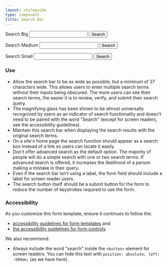 ```yaml
---
layout: styleguide
type: component
title: Search Bar
---
```


<div class="preview preview-search-bar">

  <div class="usa-grid">
    <div class="usa-width-one-half">
      <form class="usa-search usa-search-big">
        <label for="search-field-big">Search Big</label>
        <input type="search" id="search-field-big">
        <button type="submit">
          <span class="usa-search-submit-text">Search</span>
        </button>
      </form>
    </div>
  </div>

  <div class="usa-grid">
    <div class="usa-width-one-half">
      <form class="usa-search">
        <label for="search-field">Search Medium</label>
        <input type="search" id="search-field">
        <button type="submit">
          <span class="usa-search-submit-text">Search</span>
        </button>
      </form>
    </div>
  </div>

  <div class="usa-grid">
    <div class="usa-width-one-half">
      <form class="usa-search usa-search-small">
        <label for="search-field-small">Search Small</label>
        <input type="search" id="search-field-small">
        <button type="submit">
          <span class="usa-sr-only">Search</span>
        </button>
      </form>
    </div>
  </div>

</div>

<div class="usa-grid">
  <div class="usa-width-one-half">
    <h3 class="usa-heading">Use</h3>
    <ul>
      <li>Allow the search bar to be as wide as possible, but a minimum of 27 characters wide. This allows users to enter multiple search terms without their inputs being obscured. The more users can see their search terms, the easier it is to review, verify, and submit their search query.</li>
      <li>The magnifying glass has been shown to be almost universally recognized by users as an indicator of search functionality and doesn’t need to be paired with the word "Search" (except for screen readers, see the accessibility guidelines).</li>
      <li>Maintain this search bar when displaying the search results with the original search terms.</li>
      <li>On a site's home page the search function should appear as a search box instead of a link so users can locate it easily.</li>
      <li>Don't offer advanced search as the default option. The majority of people will do a simple search with one or two search terms. If advanced search is offered, it increases the likelihood of a person making a mistake in their query.</li>
      <li>Even if the search bar isn't using a label, the form field should include a label for screen reader users.</li>
      <li>The search button itself should be a submit button for the form to reduce the number of keystrokes required to use the form.</li>
    </ul>
  </div>
  <div class="usa-width-one-half">
    <h3 class="usa-heading">Accessibility</h3>
    <p>As you customize this form template, ensure it continues to follow the:</p>
    <ul>
      <li><a href="{{ site.baseurl }}/components/#forms-blocks">accessibility guidelines for form templates</a> and</li>
      <li><a href="{{ site.baseurl }}/elements/#inputs">the accessibility guidelines for form controls</a>.</li>
    </ul>
    <p>We also recommend:</p>
    <ul>
      <li>Always include the word "search" inside the <code>&lt;button&gt;</code> element for screen readers. You can hide this text with <code>position: absolute; left: -999em;</code> (as we have here).
    </ul>
  </div>
</div>

